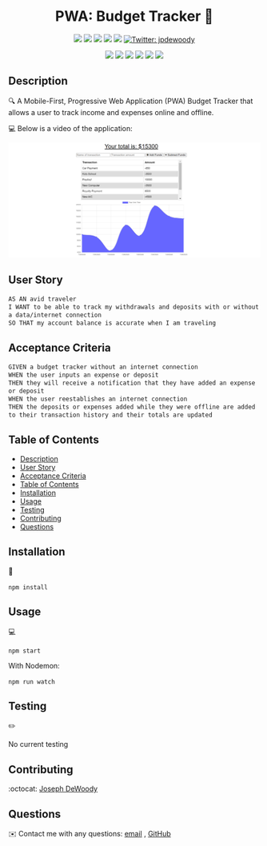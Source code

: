 <h1 align="center"> PWA: Budget Tracker 👋</h1>
  
<p align="center">
    <img src="https://img.shields.io/github/repo-size/jpd61/pwa-budget-tracker" />
    <img src="https://img.shields.io/github/languages/top/jpd61/pwa-budget-tracker"  />
    <img src="https://img.shields.io/github/issues/jpd61/pwa-budget-tracker" />
    <img src="https://img.shields.io/github/last-commit/jpd61/pwa-budget-tracker" >
    <a href="https://github.com/jpd61"><img src="https://img.shields.io/github/followers/jpd61?style=social" target="_blank" /></a>
    <a href="https://twitter.com/jpdewoody">
        <img alt="Twitter: jpdewoody" src="https://img.shields.io/twitter/follow/jpdewoody.svg?style=social" target="_blank" />
    </a>
</p>
  
<p align="center">
    <img src="https://img.shields.io/badge/javascript-yellow" />
    <img src="https://img.shields.io/badge/express-orange" />
    <img src="https://img.shields.io/badge/MongoDB-blue"  />
    <img src="https://img.shields.io/badge/mongoose-red"  />
    <img src="https://img.shields.io/badge/IndexedDB-blue"  />
    <img src="https://img.shields.io/badge/nodemon-green" />
</p>
   
## Description

🔍 A Mobile-First, Progressive Web Application (PWA) Budget Tracker that allows a user to track income and expenses online and offline.
  
💻 Below is a video of the application:
  
![pwa-budget-tracker](screenshot.PNG)

## User Story

```
AS AN avid traveler
I WANT to be able to track my withdrawals and deposits with or without a data/internet connection
SO THAT my account balance is accurate when I am traveling 
```

## Acceptance Criteria

```
GIVEN a budget tracker without an internet connection
WHEN the user inputs an expense or deposit
THEN they will receive a notification that they have added an expense or deposit
WHEN the user reestablishes an internet connection
THEN the deposits or expenses added while they were offline are added to their transaction history and their totals are updated
```
   
## Table of Contents
- [Description](#description)
- [User Story](#user-story)
- [Acceptance Criteria](#acceptance-criteria)
- [Table of Contents](#table-of-contents)
- [Installation](#installation)
- [Usage](#usage)
- [Testing](#testing)
- [Contributing](#contributing)
- [Questions](#questions)

## Installation
💾   

`npm install`
  
## Usage
💻   
  
`npm start`

With Nodemon:

`npm run watch`

## Testing
✏️

No current testing

## Contributing
:octocat: [Joseph DeWoody](https://github.com/jpd61)

## Questions
✉️ Contact me with any questions: [email](mailto:jpd@dewoodyoil.com) , [GitHub](https://github.com/jpd61)<br />